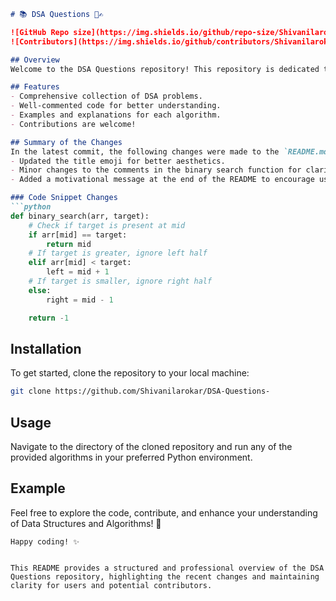 ```markdown
# 📚 DSA Questions 📝✍️

![GitHub Repo size](https://img.shields.io/github/repo-size/Shivanilarokar/DSA-Questions-?style=flat-square) 
![Contributors](https://img.shields.io/github/contributors/Shivanilarokar/DSA-Questions-?style=flat-square)

## Overview
Welcome to the DSA Questions repository! This repository is dedicated to providing a collection of data structures and algorithms questions that help you enhance your coding skills and prepare for technical interviews.

## Features
- Comprehensive collection of DSA problems.
- Well-commented code for better understanding.
- Examples and explanations for each algorithm.
- Contributions are welcome!

## Summary of the Changes
In the latest commit, the following changes were made to the `README.md` file:
- Updated the title emoji for better aesthetics.
- Minor changes to the comments in the binary search function for clarity.
- Added a motivational message at the end of the README to encourage users.

### Code Snippet Changes
```python
def binary_search(arr, target):
    # Check if target is present at mid
    if arr[mid] == target:
        return mid
    # If target is greater, ignore left half
    elif arr[mid] < target:
        left = mid + 1
    # If target is smaller, ignore right half
    else:
        right = mid - 1

    return -1
```

## Installation
To get started, clone the repository to your local machine:
```bash
git clone https://github.com/Shivanilarokar/DSA-Questions-
```

## Usage
Navigate to the directory of the cloned repository and run any of the provided algorithms in your preferred Python environment.

## Example
Feel free to explore the code, contribute, and enhance your understanding of Data Structures and Algorithms! 🚀

```
Happy coding! ✨
```
```

This README provides a structured and professional overview of the DSA Questions repository, highlighting the recent changes and maintaining clarity for users and potential contributors.